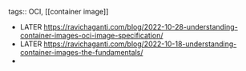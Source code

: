 tags:: OCI, [[container image]]

- LATER https://ravichaganti.com/blog/2022-10-28-understanding-container-images-oci-image-specification/
- LATER https://ravichaganti.com/blog/2022-10-18-understanding-container-images-the-fundamentals/
-
